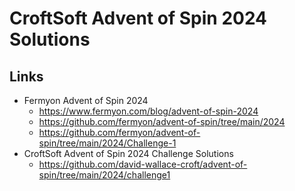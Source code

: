 # CroftSoft Advent of Spin 2024 Solutions

## Links

- Fermyon Advent of Spin 2024
  - https://www.fermyon.com/blog/advent-of-spin-2024 
  - https://github.com/fermyon/advent-of-spin/tree/main/2024
  - https://github.com/fermyon/advent-of-spin/tree/main/2024/Challenge-1
- CroftSoft Advent of Spin 2024 Challenge Solutions
  - https://github.com/david-wallace-croft/advent-of-spin/tree/main/2024/challenge1
